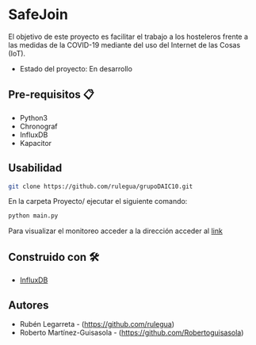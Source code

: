 # SafeJoin
El objetivo de este proyecto es facilitar el trabajo a los hosteleros frente a las medidas de la COVID-19 mediante del uso del Internet de las Cosas (IoT). 

* Estado del proyecto: En desarrollo

## Pre-requisitos 📋
* Python3
* Chronograf
* InfluxDB
* Kapacitor

## Usabilidad 
```bash
git clone https://github.com/rulegua/grupoDAIC10.git
```
En la carpeta Proyecto/ ejecutar el siguiente comando:
```bash
python main.py
```
Para visualizar el monitoreo acceder a la dirección acceder al [link](http://localhost:8888/sources/1/dashboards/2?refresh=Paused&lower=now%28%29%20-%2015m)

## Construido con 🛠️
* [InfluxDB](https://www.influxdata.com/)

## Autores
* Rubén Legarreta - (https://github.com/rulegua)
* Roberto Martínez-Guisasola - (https://github.com/Robertoguisasola)

